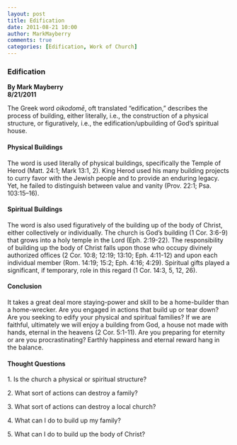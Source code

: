 ```yaml
---
layout: post
title: Edification
date: 2011-08-21 10:00
author: MarkMayberry
comments: true
categories: [Edification, Work of Church]
---
```

<h3>Edification</h3>  <p><b>By Mark Mayberry     <br />8/21/2011</b></p>  <p>The Greek word <i>oikodomē</i>, oft translated “edification,” describes the process of building, either literally, i.e., the construction of a physical structure, or figuratively, i.e., the edification/upbuilding of God’s spiritual house. </p>  <h4>Physical Buildings</h4>  <p>The word is used literally of physical buildings, specifically the Temple of Herod (Matt. 24:1; Mark 13:1, 2). King Herod used his many building projects to curry favor with the Jewish people and to provide an enduring legacy. Yet, he failed to distinguish between value and vanity (Prov. 22:1; Psa. 103:15–16).</p>  <h4>Spiritual Buildings</h4>  <p>The word is also used figuratively of the building up of the body of Christ, either collectively or individually. The church is God’s building (1 Cor. 3:6-9) that grows into a holy temple in the Lord (Eph. 2:19-22). The responsibility of building up the body of Christ falls upon those who occupy divinely authorized offices (2 Cor. 10:8; 12:19; 13:10; Eph. 4:11-12) and upon each individual member (Rom. 14:19; 15:2; Eph. 4:16; 4:29). Spiritual gifts played a significant, if temporary, role in this regard (1 Cor. 14:3, 5, 12, 26).</p>  <h4>Conclusion</h4>  <p>It takes a great deal more staying-power and skill to be a home-builder than a home-wrecker. Are you engaged in actions that build up or tear down? Are you seeking to edify your physical and spiritual families? If we are faithful, ultimately we will enjoy a building from God, a house not made with hands, eternal in the heavens (2 Cor. 5:1-11). Are you preparing for eternity or are you procrastinating? Earthly happiness and eternal reward hang in the balance.</p>  <h4>Thought Questions</h4>  <p>1. Is the church a physical or spiritual structure?</p>  <p>2. What sort of actions can destroy a family?</p>  <p>3. What sort of actions can destroy a local church?</p>  <p>4. What can I do to build up my family?</p>  <p>5. What can I do to build up the body of Christ?</p>
